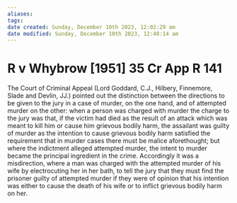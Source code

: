 ```yaml
---
aliases: 
tags: 
date created: Sunday, December 10th 2023, 12:02:29 am
date modified: Sunday, December 10th 2023, 12:40:14 am
---
```


# R v Whybrow [1951] 35 Cr App R 141

The Court of Criminal Appeal (Lord Goddard, C.J., Hilbery, Finnemore, Slade and Devlin, JJ.) pointed out the distinction between the directions to be given to the jury in a case of murder, on the one hand, and of attempted murder on the other: when a person was charged with murder the charge to the jury was that, if the victim had died as the result of an attack which was meant to kill him or cause him grievous bodily harm, the assailant was guilty of murder as the intention to cause grievous bodily harm satisfied the requirement that in murder cases there must be malice aforethought; but where the indictment alleged attempted murder, the intent to murder became the principal ingredient in the crime. Accordingly it was a misdirection, where a man was charged with the attempted murder of his wife by electrocuting her in her bath, to tell the jury that they must find the prisoner guilty of attempted murder if they were of opinion that his intention was either to cause the death of his wife or to inflict grievous bodily harm on her.
